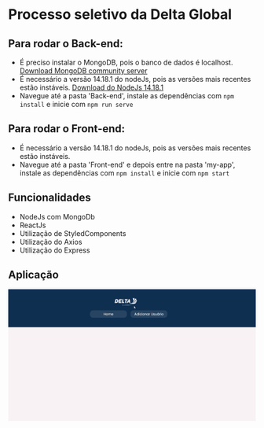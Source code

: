 # Processo seletivo da Delta Global
## Para rodar o Back-end:
- É preciso instalar o MongoDB, pois o banco de dados é localhost. [Download MongoDB community server](https://www.mongodb.com/try/download/community)
- É necessário a versão 14.18.1 do nodeJs, pois as versões mais recentes estão instáveis. [Download do NodeJs 14.18.1](https://nodejs.org/download/release/v14.18.1/)
- Navegue até a pasta 'Back-end', instale as dependências com `npm install` e inicie com `npm run serve`

## Para rodar o Front-end:
- É necessário a versão 14.18.1 do nodeJs, pois as versões mais recentes estão instáveis.
- Navegue até a pasta 'Front-end' e depois entre na pasta 'my-app', instale as dependências com `npm install` e inicie com `npm start`


## Funcionalidades
- NodeJs com MongoDb
- ReactJs
- Utilização de StyledComponents 
- Utilização do Axios
- Utilização do Express 

## Aplicação
<img src="https://github.com/fellipe-s-brandao/Delta/blob/main/DeltaGif.gif" width="600">
